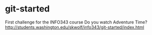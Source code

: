# git-started
First challenge for the INFO343 course
Do you watch Adventure Time? 
http://students.washington.edu/skwolf/info343/git-started/index.html